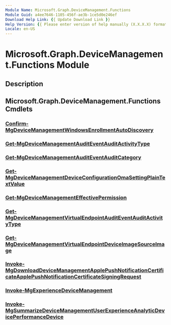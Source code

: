 ```yaml
---
Module Name: Microsoft.Graph.DeviceManagement.Functions
Module Guid: a4ee7646-1105-456f-ae3b-1ce5d0e246ef
Download Help Link: {{ Update Download Link }}
Help Version: {{ Please enter version of help manually (X.X.X.X) format }}
Locale: en-US
---
```


# Microsoft.Graph.DeviceManagement.Functions Module
## Description


## Microsoft.Graph.DeviceManagement.Functions Cmdlets
### [Confirm-MgDeviceManagementWindowsEnrollmentAutoDiscovery](Confirm-MgDeviceManagementWindowsEnrollmentAutoDiscovery.md)


### [Get-MgDeviceManagementAuditEventAuditActivityType](Get-MgDeviceManagementAuditEventAuditActivityType.md)


### [Get-MgDeviceManagementAuditEventAuditCategory](Get-MgDeviceManagementAuditEventAuditCategory.md)


### [Get-MgDeviceManagementDeviceConfigurationOmaSettingPlainTextValue](Get-MgDeviceManagementDeviceConfigurationOmaSettingPlainTextValue.md)


### [Get-MgDeviceManagementEffectivePermission](Get-MgDeviceManagementEffectivePermission.md)


### [Get-MgDeviceManagementVirtualEndpointAuditEventAuditActivityType](Get-MgDeviceManagementVirtualEndpointAuditEventAuditActivityType.md)


### [Get-MgDeviceManagementVirtualEndpointDeviceImageSourceImage](Get-MgDeviceManagementVirtualEndpointDeviceImageSourceImage.md)


### [Invoke-MgDownloadDeviceManagementApplePushNotificationCertificateApplePushNotificationCertificateSigningRequest](Invoke-MgDownloadDeviceManagementApplePushNotificationCertificateApplePushNotificationCertificateSigningRequest.md)


### [Invoke-MgExperienceDeviceManagement](Invoke-MgExperienceDeviceManagement.md)


### [Invoke-MgSummarizeDeviceManagementUserExperienceAnalyticDevicePerformanceDevice](Invoke-MgSummarizeDeviceManagementUserExperienceAnalyticDevicePerformanceDevice.md)



